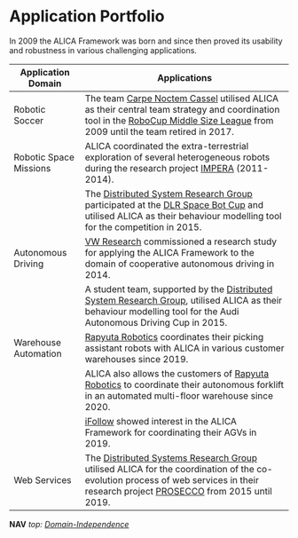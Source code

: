 # Application Portfolio

In 2009 the ALICA Framework was born and since then proved its usability and robustness in various challenging applications.

| Application Domain     | Applications                                                 |
| ---------------------- | ------------------------------------------------------------ |
| Robotic Soccer         | The team [Carpe Noctem Cassel](http://www.uni-kassel.de/eecs/carpe-noctem-cassel) utilised ALICA as their central team strategy and coordination tool in the [RoboCup Middle Size League](https://www.robocup.org/leagues/6) from 2009 until the team retired in 2017. |
| Robotic Space Missions | ALICA coordinated the extra-terrestrial exploration of several heterogeneous robots during the research project [IMPERA](http://www.uni-kassel.de/eecs/fachgebiete/vs/research/previous/impera.html) (2011-2014). |
|                        | The [Distributed System Research Group](http://www.uni-kassel.de/eecs/fachgebiete/vs/) participated at the [DLR Space Bot Cup](https://www.uni-kassel.de/eecs/fachgebiete/vs/research/previous/spacebotcup.html) and utilised ALICA as their behaviour modelling tool for the competition in 2015. |
| Autonomous Driving     | [VW Research](https://www.volkswagen-karriere.de/en/working-at-volkswagen/corporate-divisions/research-development.html) commissioned a research study for applying the ALICA Framework to the domain of cooperative autonomous driving in 2014. |
|                        | A student team, supported by the [Distributed System Research Group](http://www.uni-kassel.de/eecs/fachgebiete/vs/), utilised ALICA as their behaviour modelling tool for the Audi Autonomous Driving Cup in 2015. |
| Warehouse Automation   | [Rapyuta Robotics](https://www.rapyuta-robotics.com/) coordinates their picking assistant robots with ALICA in various customer warehouses since 2019. |
|                        | ALICA also allows the customers of [Rapyuta Robotics](https://www.rapyuta-robotics.com/) to coordinate their autonomous forklift in an automated multi-floor warehouse since 2020. |
|                        | [iFollow](https://www.ifollow.fr/) showed interest in the ALICA Framework for coordinating their AGVs in 2019. |
| Web Services           | The [Distributed Systems Research Group](http://www.uni-kassel.de/eecs/fachgebiete/vs/) utilised ALICA for the coordination of the co-evolution process of web services in their research project [PROSECCO](https://www.uni-kassel.de/eecs/fachgebiete/vs/research/prosecco.html) from 2015 until 2019. |

**NAV** *top: [Domain-Independence](domain-independence.md)*

